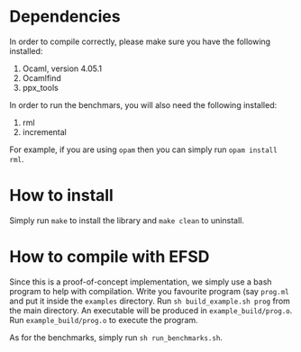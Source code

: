 # Dependencies
In order to compile correctly, please make sure you have the following installed:

1. Ocaml, version 4.05.1
2. Ocamlfind 
3. ppx_tools

In order to run the benchmars, you will also need the following installed:

1. rml
2. incremental 

For example, if you are using `opam` then you can simply run `opam install rml`. 

# How to install
Simply run `make` to install the library and `make clean` to uninstall. 

# How to compile with EFSD
Since this is a proof-of-concept implementation, we simply use a bash program to help with compilation. Write you favourite program (say `prog.ml` and put it inside the `examples` directory. Run `sh build_example.sh prog` from the main directory. An executable will be produced in `example_build/prog.o`. Run `example_build/prog.o` to execute the program. 

As for the benchmarks, simply run `sh run_benchmarks.sh`. 
